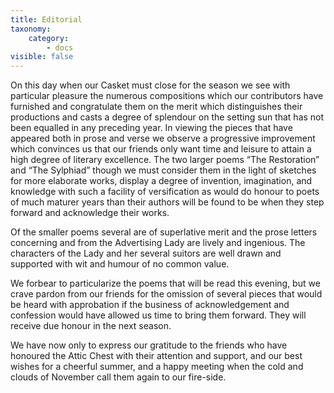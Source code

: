 ```yaml
---
title: Editorial
taxonomy:
    category:
        - docs
visible: false
---
```


On this day when our Casket must close for the season we see with particular pleasure the numerous compositions which our contributors have furnished and congratulate them on the merit which distinguishes their productions and casts a degree of splendour on the setting sun that has not been equalled in any preceding year. In viewing the pieces that have appeared both in prose and verse we observe a progressive improvement which convinces us that our friends only want time and leisure to attain a high degree of literary excellence. The two larger poems “The Restoration” and “The Sylphiad” though we must consider them in the light of sketches for more elaborate works, display a degree of invention, imagination, and knowledge with such a facility of versification as would do honour to poets of much maturer years than their authors will be found to be when they step forward and acknowledge their works.  

Of the smaller poems several are of superlative merit and the prose letters concerning and from the Advertising Lady are lively and ingenious. The characters of the Lady and her several suitors are well drawn and supported with wit and humour of no common value.

We forbear to particularize the poems that will be read this evening, but we crave pardon from our friends for the omission of several pieces that would be heard with approbation if the business of acknowledgement and confession would have allowed us time to bring them forward. They will receive due honour in the next season.  

We have now only to express our gratitude to the friends who have honoured the Attic Chest with their attention and support, and our best wishes for a cheerful summer, and a happy meeting when the cold and clouds of November call them again to our fire-side.